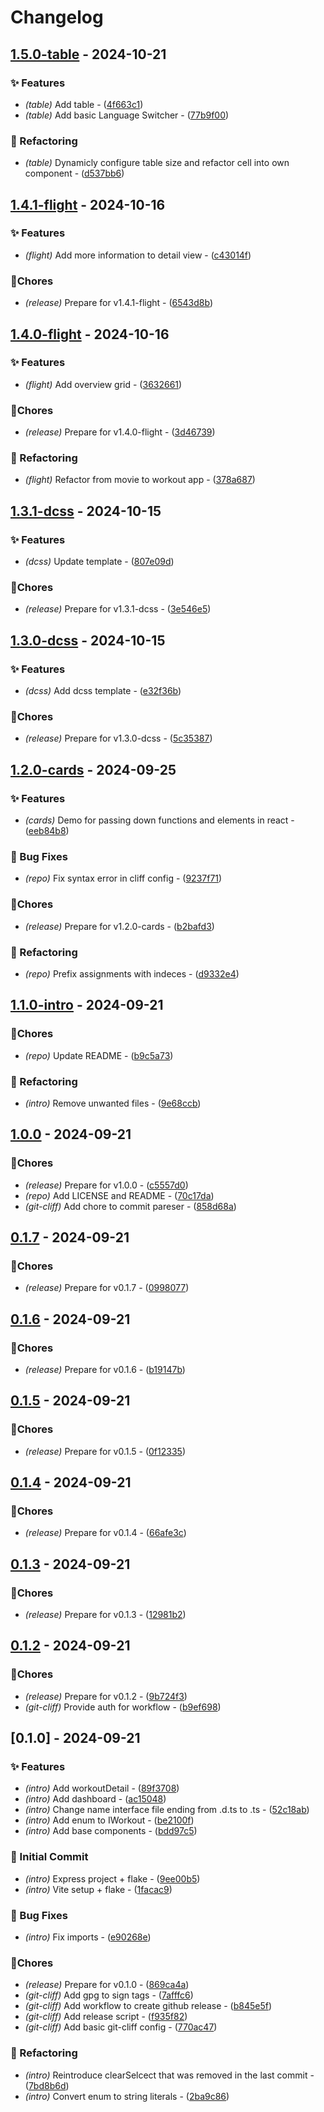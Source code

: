 # Changelog


## [1.5.0-table](https://github.com/Flokkq/https://github.com/orhun/git-cliff/blob/main/cliff.toml/compare/v1.4.1-flight..v1.5.0-table) - 2024-10-21




### ✨ Features

- *(table)* Add table - ([4f663c1](https://github.com/Flokkq/https://github.com/orhun/git-cliff/blob/main/cliff.toml/commit/4f663c10b1eb73b138f813a3e7a7bbecb5357363))
- *(table)* Add basic Language Switcher - ([77b9f00](https://github.com/Flokkq/https://github.com/orhun/git-cliff/blob/main/cliff.toml/commit/77b9f00be8740688e7e3724e370c964a9219cd77))

### 🚜 Refactoring

- *(table)* Dynamicly configure table size and refactor cell into own component - ([d537bb6](https://github.com/Flokkq/https://github.com/orhun/git-cliff/blob/main/cliff.toml/commit/d537bb6b7ffa71464228f1bc292ee17c17fc59e3))


## [1.4.1-flight](https://github.com/Flokkq/https://github.com/orhun/git-cliff/blob/main/cliff.toml/compare/v1.4.0-flight..v1.4.1-flight) - 2024-10-16




### ✨ Features

- *(flight)* Add more information to detail view - ([c43014f](https://github.com/Flokkq/https://github.com/orhun/git-cliff/blob/main/cliff.toml/commit/c43014f374e1852118ffde7a68e68906ffa499ab))

### 🔧Chores

- *(release)* Prepare for v1.4.1-flight - ([6543d8b](https://github.com/Flokkq/https://github.com/orhun/git-cliff/blob/main/cliff.toml/commit/6543d8b8bce38bac287652ef88dd177c42b9c14c))


## [1.4.0-flight](https://github.com/Flokkq/https://github.com/orhun/git-cliff/blob/main/cliff.toml/compare/v1.3.1-dcss..v1.4.0-flight) - 2024-10-16




### ✨ Features

- *(flight)* Add overview grid - ([3632661](https://github.com/Flokkq/https://github.com/orhun/git-cliff/blob/main/cliff.toml/commit/3632661fbb6a3bd82700a817e7f32697939261d3))

### 🔧Chores

- *(release)* Prepare for v1.4.0-flight - ([3d46739](https://github.com/Flokkq/https://github.com/orhun/git-cliff/blob/main/cliff.toml/commit/3d4673976583e0f0ae2c7d1596e4cac408485f08))

### 🚜 Refactoring

- *(flight)* Refactor from movie to workout app - ([378a687](https://github.com/Flokkq/https://github.com/orhun/git-cliff/blob/main/cliff.toml/commit/378a687d5224755b7f32fef7f775b4e8c0a2ea68))


## [1.3.1-dcss](https://github.com/Flokkq/https://github.com/orhun/git-cliff/blob/main/cliff.toml/compare/v1.3.0-dcss..v1.3.1-dcss) - 2024-10-15




### ✨ Features

- *(dcss)* Update template - ([807e09d](https://github.com/Flokkq/https://github.com/orhun/git-cliff/blob/main/cliff.toml/commit/807e09d6b2a882a65d1f273209d846a0ba1860f8))

### 🔧Chores

- *(release)* Prepare for v1.3.1-dcss - ([3e546e5](https://github.com/Flokkq/https://github.com/orhun/git-cliff/blob/main/cliff.toml/commit/3e546e59b8fcf0800b12552c65d1751cc70065a1))


## [1.3.0-dcss](https://github.com/Flokkq/https://github.com/orhun/git-cliff/blob/main/cliff.toml/compare/v1.2.0-cards..v1.3.0-dcss) - 2024-10-15




### ✨ Features

- *(dcss)* Add dcss template - ([e32f36b](https://github.com/Flokkq/https://github.com/orhun/git-cliff/blob/main/cliff.toml/commit/e32f36b74c685a5d18a2124939539c20c5aa0a7a))

### 🔧Chores

- *(release)* Prepare for v1.3.0-dcss - ([5c35387](https://github.com/Flokkq/https://github.com/orhun/git-cliff/blob/main/cliff.toml/commit/5c353878f9a1edc6af069f5e469d289c74587c82))


## [1.2.0-cards](https://github.com/Flokkq/https://github.com/orhun/git-cliff/blob/main/cliff.toml/compare/v1.1.0-intro..v1.2.0-cards) - 2024-09-25




### ✨ Features

- *(cards)* Demo for passing down functions and elements in react - ([eeb84b8](https://github.com/Flokkq/https://github.com/orhun/git-cliff/blob/main/cliff.toml/commit/eeb84b828f2658a4d2b9c702564030e14d1f4e3e))

### 🐛 Bug Fixes

- *(repo)* Fix syntax error in cliff config - ([9237f71](https://github.com/Flokkq/https://github.com/orhun/git-cliff/blob/main/cliff.toml/commit/9237f71510e70d03c86945b2b16297b5cd24e143))

### 🔧Chores

- *(release)* Prepare for v1.2.0-cards - ([b2bafd3](https://github.com/Flokkq/https://github.com/orhun/git-cliff/blob/main/cliff.toml/commit/b2bafd3d942101eb9cc2254bfa23e88543f19afb))

### 🚜 Refactoring

- *(repo)* Prefix assignments with indeces - ([d9332e4](https://github.com/Flokkq/https://github.com/orhun/git-cliff/blob/main/cliff.toml/commit/d9332e48f30bb2c918a40e5889fbb3b4602f877d))


## [1.1.0-intro](https://github.com/Flokkq/https://github.com/orhun/git-cliff/blob/main/cliff.toml/compare/v1.0.0..v1.1.0-intro) - 2024-09-21




### 🔧Chores

- *(repo)* Update README - ([b9c5a73](https://github.com/Flokkq/https://github.com/orhun/git-cliff/blob/main/cliff.toml/commit/b9c5a73fd26e217086e731a4ac4052de62f7d2db))

### 🚜 Refactoring

- *(intro)* Remove unwanted files - ([9e68ccb](https://github.com/Flokkq/https://github.com/orhun/git-cliff/blob/main/cliff.toml/commit/9e68ccb11dca1320b26496c4cbbbd0a900da5dfa))


## [1.0.0](https://github.com/Flokkq/https://github.com/orhun/git-cliff/blob/main/cliff.toml/compare/v0.1.7..v1.0.0) - 2024-09-21




### 🔧Chores

- *(release)* Prepare for v1.0.0 - ([c5557d0](https://github.com/Flokkq/https://github.com/orhun/git-cliff/blob/main/cliff.toml/commit/c5557d06a35c5a7903e20ac72b3925de3e70cc42))
- *(repo)* Add LICENSE and README - ([70c17da](https://github.com/Flokkq/https://github.com/orhun/git-cliff/blob/main/cliff.toml/commit/70c17dac329373dd5ebd20b66122d71a0b729c1a))
- *(git-cliff)* Add chore to commit pareser - ([858d68a](https://github.com/Flokkq/https://github.com/orhun/git-cliff/blob/main/cliff.toml/commit/858d68afeab2119a62a789b71853bb14d90bb2d3))


## [0.1.7](https://github.com/Flokkq/https://github.com/orhun/git-cliff/blob/main/cliff.toml/compare/v0.1.6..v0.1.7) - 2024-09-21




### 🔧Chores

- *(release)* Prepare for v0.1.7 - ([0998077](https://github.com/Flokkq/https://github.com/orhun/git-cliff/blob/main/cliff.toml/commit/0998077f98999dfc12f1a418f59de17a5332614d))


## [0.1.6](https://github.com/Flokkq/https://github.com/orhun/git-cliff/blob/main/cliff.toml/compare/v0.1.5..v0.1.6) - 2024-09-21




### 🔧Chores

- *(release)* Prepare for v0.1.6 - ([b19147b](https://github.com/Flokkq/https://github.com/orhun/git-cliff/blob/main/cliff.toml/commit/b19147bd85b05ddef195e310867f2ba20ea75070))


## [0.1.5](https://github.com/Flokkq/https://github.com/orhun/git-cliff/blob/main/cliff.toml/compare/v0.1.4..v0.1.5) - 2024-09-21




### 🔧Chores

- *(release)* Prepare for v0.1.5 - ([0f12335](https://github.com/Flokkq/https://github.com/orhun/git-cliff/blob/main/cliff.toml/commit/0f12335a986bdd0c57a844d5f49642cbbc837260))


## [0.1.4](https://github.com/Flokkq/https://github.com/orhun/git-cliff/blob/main/cliff.toml/compare/v0.1.3..v0.1.4) - 2024-09-21




### 🔧Chores

- *(release)* Prepare for v0.1.4 - ([66afe3c](https://github.com/Flokkq/https://github.com/orhun/git-cliff/blob/main/cliff.toml/commit/66afe3c2b28736c9cbae440c6fa11932025c3260))


## [0.1.3](https://github.com/Flokkq/https://github.com/orhun/git-cliff/blob/main/cliff.toml/compare/v0.1.2..v0.1.3) - 2024-09-21




### 🔧Chores

- *(release)* Prepare for v0.1.3 - ([12981b2](https://github.com/Flokkq/https://github.com/orhun/git-cliff/blob/main/cliff.toml/commit/12981b27a2cc0d04f04f25deece67d4cc6701370))


## [0.1.2](https://github.com/Flokkq/https://github.com/orhun/git-cliff/blob/main/cliff.toml/compare/v0.1.0..v0.1.2) - 2024-09-21




### 🔧Chores

- *(release)* Prepare for v0.1.2 - ([9b724f3](https://github.com/Flokkq/https://github.com/orhun/git-cliff/blob/main/cliff.toml/commit/9b724f3553e892ef52bfd0e1ffdb8de4cb903f16))
- *(git-cliff)* Provide auth for workflow - ([b9ef698](https://github.com/Flokkq/https://github.com/orhun/git-cliff/blob/main/cliff.toml/commit/b9ef698aeb9fedb97abb8ef620817f6d0d6b3b82))


## [0.1.0] - 2024-09-21




### ✨ Features

- *(intro)* Add workoutDetail - ([89f3708](https://github.com/Flokkq/https://github.com/orhun/git-cliff/blob/main/cliff.toml/commit/89f3708b07484224c60962e9238b171ee0f58483))
- *(intro)* Add dashboard - ([ac15048](https://github.com/Flokkq/https://github.com/orhun/git-cliff/blob/main/cliff.toml/commit/ac15048b7061ab796fd151b1aa997a58a0e221db))
- *(intro)* Change name interface file ending from .d.ts to .ts - ([52c18ab](https://github.com/Flokkq/https://github.com/orhun/git-cliff/blob/main/cliff.toml/commit/52c18abaf70fd87a687a909dd0846e09dd2bd2ed))
- *(intro)* Add enum to IWorkout - ([be2100f](https://github.com/Flokkq/https://github.com/orhun/git-cliff/blob/main/cliff.toml/commit/be2100f333cbbbac33ad5bdb00407a6c95c99e40))
- *(intro)* Add base components - ([bdd97c5](https://github.com/Flokkq/https://github.com/orhun/git-cliff/blob/main/cliff.toml/commit/bdd97c5af61b296697ec89b1176907c7e654fd62))

### 🎉 Initial Commit

- *(intro)* Express project + flake - ([9ee00b5](https://github.com/Flokkq/https://github.com/orhun/git-cliff/blob/main/cliff.toml/commit/9ee00b53cfc446296820bbee19ab0548f5515630))
- *(intro)* Vite setup + flake - ([1facac9](https://github.com/Flokkq/https://github.com/orhun/git-cliff/blob/main/cliff.toml/commit/1facac98309071b68e0ddf776f058c435ef7c1fa))

### 🐛 Bug Fixes

- *(intro)* Fix imports - ([e90268e](https://github.com/Flokkq/https://github.com/orhun/git-cliff/blob/main/cliff.toml/commit/e90268e70bf3045dfde22c6a88bf043306066c7c))

### 🔧Chores

- *(release)* Prepare for v0.1.0 - ([869ca4a](https://github.com/Flokkq/https://github.com/orhun/git-cliff/blob/main/cliff.toml/commit/869ca4a61098361736cb42fe1a443fea16bf3441))
- *(git-cliff)* Add gpg to sign tags - ([7afffc6](https://github.com/Flokkq/https://github.com/orhun/git-cliff/blob/main/cliff.toml/commit/7afffc69c1b9ef2b16ca19fc3dc3285980a91f73))
- *(git-cliff)* Add workflow to create github release - ([b845e5f](https://github.com/Flokkq/https://github.com/orhun/git-cliff/blob/main/cliff.toml/commit/b845e5fc33d59395eef037d0d6c0d400c9974e5b))
- *(git-cliff)* Add release script - ([f935f82](https://github.com/Flokkq/https://github.com/orhun/git-cliff/blob/main/cliff.toml/commit/f935f82fec9cf4119efb19fb050ff55896195fc6))
- *(git-cliff)* Add basic git-cliff config - ([770ac47](https://github.com/Flokkq/https://github.com/orhun/git-cliff/blob/main/cliff.toml/commit/770ac47db2ce021dd84e4423f7bc09896c3820f5))

### 🚜 Refactoring

- *(intro)* Reintroduce clearSelcect that was removed in the last commit - ([7bd8b6d](https://github.com/Flokkq/https://github.com/orhun/git-cliff/blob/main/cliff.toml/commit/7bd8b6d8c286eb292d46a31d4ee80db173d049ad))
- *(intro)* Convert enum to string literals - ([2ba9c86](https://github.com/Flokkq/https://github.com/orhun/git-cliff/blob/main/cliff.toml/commit/2ba9c86c9bba4b110eea67f512dc96cd116f9f06))
<!-- generated by git-cliff -->
